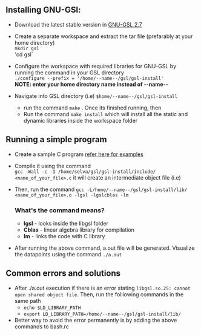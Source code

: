 ## Installing GNU-GSl:
- Download the latest stable version in [GNU-GSL 2.7](https://ftp.halifax.rwth-aachen.de/gnu/gsl/gsl-2.7.tar.gz)
- Create a separate workspace and extract the tar file (prefarably at your home directory)
  <br> `mkdir gsl`<br> 'cd gsl`

- Configure the workspace with required libraries for GNU-GSL by running the command in your GSL directory <br>
  `./configure --prefix = '/home/--name--/gsl/gsl-install'` <br>**NOTE: enter your home directory name instead of --name--** <br>
 - Navigate into GSL directory (i.e) `$home/--name--/gsl/gsl-install`<br>
    - run the command `make` . Once its finished running, then
    - Run the command `make install` which will install all the static and dynamic libraries inside the workspace folder

## Running a simple program

- Create a sample C program [refer here for examples](https://www.gnu.org/software/gsl/doc/html/usage.html)
- Compile it using the command <br>
  `gcc -Wall -c -I /home/selva/gsl/gsl-install/include/ <name_of_your_file>.c` it will create an intermediate object file (i.e) <name of your file.o>
- Then, run the command `gcc -L/home/--name--/gsl/gsl-install/lib/ <name_of_your_file>.o -lgsl -lgslcblas -lm`
  
  ### What's the command means?
  
    - **lgsl** - looks inside the libgsl folder
    - **Cblas** - linear algebra library for compilation
    - **lm** - links the code with C library
 - After running the above command, a.out file will be generated. Visualize the datapoints using the command `./a.out`
  
## Common errors and solutions
 
- After ./a.out execution if there is an error stating `libgsl.so.25: cannot open shared object file`. Then, run the folllowing commands in the same path
  - `echo $LD_LIBRARY_PATH`<br>
  - `export LD_LIBRARY_PATH=/home/--name--/gsl/gsl-install/lib/`
- Better way to avoid the error permanently is by adding the above commands to bash.rc
